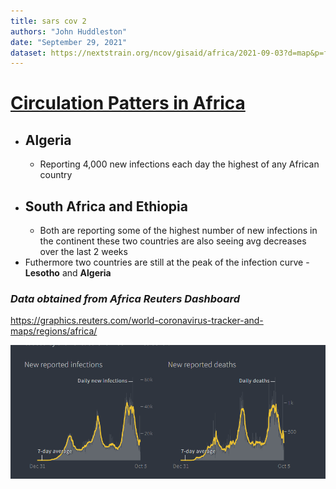```yaml
---
title: sars cov 2 
authors: "John Huddleston"
date: "September 29, 2021"
dataset: https://nextstrain.org/ncov/gisaid/africa/2021-09-03?d=map&p=full
---
```


# [Circulation Patters in Africa](https://nextstrain.org/community/narratives/DSequ/nextstrain-narratives-demo@main/SARS-CoV-2-in-Africa)

* ## Algeria
    * Reporting 4,000 new infections each day the highest of any African country
* ## South Africa and Ethiopia
    * Both are reporting some of the highest number of new infections in the continent these two countries are also seeing avg decreases over the last 2 weeks
 * Futhermore two countries are still at the peak of the infection curve - **Lesotho** and **Algeria**

### *Data obtained from Africa Reuters Dashboard*
   https://graphics.reuters.com/world-coronavirus-tracker-and-maps/regions/africa/

<img src="https://raw.githubusercontent.com/DSequ/nextstrain-narratives-demo/main/figures/narratives.png" alt="Case Counts and Deaths" />

